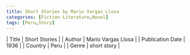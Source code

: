 ```yaml
---
title: Short Stories by Mario Vargas Llosa
categories: [Fiction Literature,Novel]
tags: [Peru,Story]
---     
```

| Title | Short Stories  |
| Author |  Mario Vargas Llosa  |
| Publication Date | 1936   |
| Country | Peru |
| Genre | short story  |
        